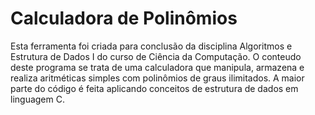 # Calculadora de Polinômios
<p>Esta ferramenta foi criada para conclusão da disciplina Algoritmos e Estrutura de Dados I do curso de Ciência da Computação. O conteudo deste programa se trata de uma calculadora que manipula, armazena e realiza aritméticas simples com polinômios de graus ilimitados. A maior parte do código é feita aplicando conceitos de estrutura de dados em linguagem C.</p>
